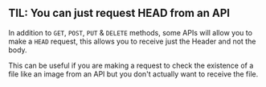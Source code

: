 ## TIL: You can just request HEAD from an API

In addition to `GET`, `POST`, `PUT` & `DELETE` methods, some APIs will allow you to make a `HEAD` request, this allows you to receive just the Header and not the body.

This can be useful if you are making a request to check the existence of a file like an image from an API but you don't actually want to receive the file.
